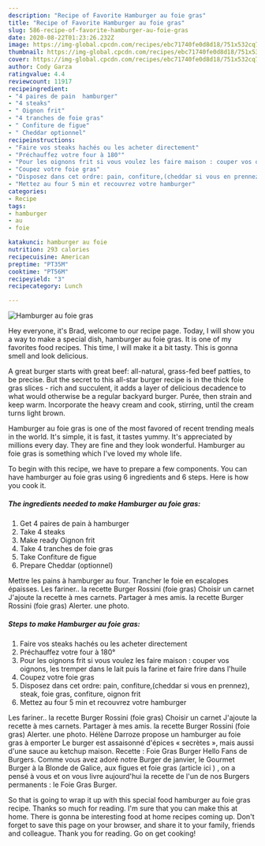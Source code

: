 ```yaml
---
description: "Recipe of Favorite Hamburger au foie gras"
title: "Recipe of Favorite Hamburger au foie gras"
slug: 586-recipe-of-favorite-hamburger-au-foie-gras
date: 2020-08-22T01:23:26.232Z
image: https://img-global.cpcdn.com/recipes/ebc71740fe0d8d18/751x532cq70/hamburger-au-foie-gras-photo-principale-de-la-recette.jpg
thumbnail: https://img-global.cpcdn.com/recipes/ebc71740fe0d8d18/751x532cq70/hamburger-au-foie-gras-photo-principale-de-la-recette.jpg
cover: https://img-global.cpcdn.com/recipes/ebc71740fe0d8d18/751x532cq70/hamburger-au-foie-gras-photo-principale-de-la-recette.jpg
author: Cody Garza
ratingvalue: 4.4
reviewcount: 11917
recipeingredient:
- "4 paires de pain  hamburger"
- "4 steaks"
- " Oignon frit"
- "4 tranches de foie gras"
- " Confiture de figue"
- " Cheddar optionnel"
recipeinstructions:
- "Faire vos steaks hachés ou les acheter directement"
- "Préchauffez votre four à 180°"
- "Pour les oignons frit si vous voulez les faire maison : couper vos oignons, les tremper dans le lait puis la farine et faire frire dans l&#39;huile"
- "Coupez votre foie gras"
- "Disposez dans cet ordre: pain, confiture,(cheddar si vous en prennez), steak, foie gras, confiture, oignon frit"
- "Mettez au four 5 min et recouvrez votre hamburger"
categories:
- Recipe
tags:
- hamburger
- au
- foie

katakunci: hamburger au foie 
nutrition: 293 calories
recipecuisine: American
preptime: "PT35M"
cooktime: "PT56M"
recipeyield: "3"
recipecategory: Lunch

---
```



![Hamburger au foie gras](https://img-global.cpcdn.com/recipes/ebc71740fe0d8d18/751x532cq70/hamburger-au-foie-gras-photo-principale-de-la-recette.jpg)

Hey everyone, it's Brad, welcome to our recipe page. Today, I will show you a way to make a special dish, hamburger au foie gras. It is one of my favorites food recipes. This time, I will make it a bit tasty. This is gonna smell and look delicious.

A great burger starts with great beef: all-natural, grass-fed beef patties, to be precise. But the secret to this all-star burger recipe is in the thick foie gras slices - rich and succulent, it adds a layer of delicious decadence to what would otherwise be a regular backyard burger. Purée, then strain and keep warm. Incorporate the heavy cream and cook, stirring, until the cream turns light brown.

Hamburger au foie gras is one of the most favored of recent trending meals in the world. It's simple, it is fast, it tastes yummy. It's appreciated by millions every day. They are fine and they look wonderful. Hamburger au foie gras is something which I've loved my whole life.


To begin with this recipe, we have to prepare a few components. You can have hamburger au foie gras using 6 ingredients and 6 steps. Here is how you cook it.

<!--inarticleads1-->

##### The ingredients needed to make Hamburger au foie gras:

1. Get 4 paires de pain à hamburger
1. Take 4 steaks
1. Make ready  Oignon frit
1. Take 4 tranches de foie gras
1. Take  Confiture de figue
1. Prepare  Cheddar (optionnel)


Mettre les pains à hamburger au four. Trancher le foie en escalopes épaisses. Les fariner.. la recette Burger Rossini (foie gras) Choisir un carnet J&#39;ajoute la recette à mes carnets. Partager à mes amis. la recette Burger Rossini (foie gras) Alerter. une photo. 

<!--inarticleads2-->

##### Steps to make Hamburger au foie gras:

1. Faire vos steaks hachés ou les acheter directement
1. Préchauffez votre four à 180°
1. Pour les oignons frit si vous voulez les faire maison : couper vos oignons, les tremper dans le lait puis la farine et faire frire dans l&#39;huile
1. Coupez votre foie gras
1. Disposez dans cet ordre: pain, confiture,(cheddar si vous en prennez), steak, foie gras, confiture, oignon frit
1. Mettez au four 5 min et recouvrez votre hamburger


Les fariner.. la recette Burger Rossini (foie gras) Choisir un carnet J&#39;ajoute la recette à mes carnets. Partager à mes amis. la recette Burger Rossini (foie gras) Alerter. une photo. Hélène Darroze propose un hamburger au foie gras à emporter Le burger est assaisonné d&#39;épices « secrètes », mais aussi d&#39;une sauce au ketchup maison. Recette : Foie Gras Burger Hello Fans de Burgers. Comme vous avez adoré notre Burger de janvier, le Gourmet Burger à la Blonde de Galice, aux figues et foie gras (article ici ) , on a pensé à vous et on vous livre aujourd&#39;hui la recette de l&#39;un de nos Burgers permanents : le Foie Gras Burger. 

So that is going to wrap it up with this special food hamburger au foie gras recipe. Thanks so much for reading. I'm sure that you can make this at home. There is gonna be interesting food at home recipes coming up. Don't forget to save this page on your browser, and share it to your family, friends and colleague. Thank you for reading. Go on get cooking!
